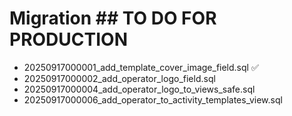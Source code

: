 # Migration ## TO DO FOR PRODUCTION

  - 20250917000001_add_template_cover_image_field.sql ✅
  - 20250917000002_add_operator_logo_field.sql 
  - 20250917000004_add_operator_logo_to_views_safe.sql 
  - 20250917000006_add_operator_to_activity_templates_view.sql
